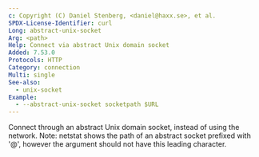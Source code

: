 ```yaml
---
c: Copyright (C) Daniel Stenberg, <daniel@haxx.se>, et al.
SPDX-License-Identifier: curl
Long: abstract-unix-socket
Arg: <path>
Help: Connect via abstract Unix domain socket
Added: 7.53.0
Protocols: HTTP
Category: connection
Multi: single
See-also:
  - unix-socket
Example:
  - --abstract-unix-socket socketpath $URL
---
```


Connect through an abstract Unix domain socket, instead of using the network.
Note: netstat shows the path of an abstract socket prefixed with '@', however
the <path> argument should not have this leading character.
